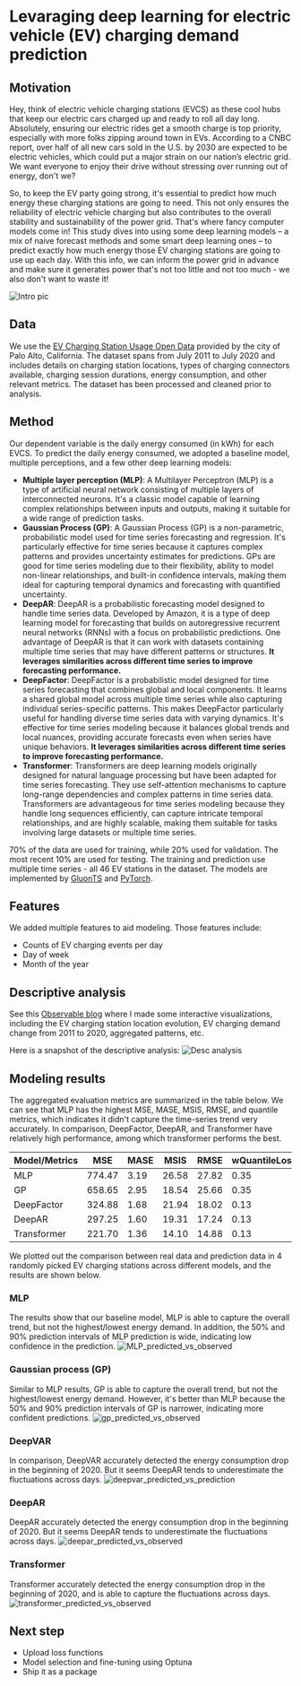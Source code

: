 # Levaraging deep learning for electric vehicle (EV) charging demand prediction

## Motivation
Hey, think of electric vehicle charging stations (EVCS) as these cool hubs that keep our electric cars charged up and ready to roll all day long. Absolutely, ensuring our electric rides get a smooth charge is top priority, especially with more folks zipping around town in EVs. According to a CNBC report, over half of all new cars sold in the U.S. by 2030 are expected to be electric vehicles, which could put a major strain on our nation’s electric grid. We want everyone to enjoy their drive without stressing over running out of energy, don't we?

So, to keep the EV party going strong, it's essential to predict how much energy these charging stations are going to need. This not only ensures the reliability of electric vehicle charging but also contributes to the overall stability and sustainability of the power grid. That's where fancy computer models come in! This study dives into using some deep learning models – a mix of naive forecast methods and some smart deep learning ones – to predict exactly how much energy those EV charging stations are going to use up each day. With this info, we can inform the power grid in advance and make sure it generates power that's not too little and not too much - we also don't want to waste it!

![Intro pic](./assets/intro.jpeg)

## Data
We use the [EV Charging Station Usage Open Data](https://data.cityofpaloalto.org/dataviews/257812/electric-vehicle-charging-station-usage-july-2011-dec-2020/) provided by the city of Palo Alto, California. The dataset spans from July 2011 to July 2020 and includes details on charging station locations, types of charging connectors available, charging session durations, energy consumption, and other relevant metrics. The dataset has been processed and cleaned prior to analysis.

## Method
Our dependent variable is the daily energy consumed (in kWh) for each EVCS. To predict the daily energy consumed, we adopted a baseline model, multiple perceptions, and a few other deep learning models:

- **Multiple layer perception (MLP)**: A Multilayer Perceptron (MLP) is a type of artificial neural network consisting of multiple layers of interconnected neurons. It's a classic model capable of learning complex relationships between inputs and outputs, making it suitable for a wide range of prediction tasks.
- **Gaussian Process (GP)**: A Gaussian Process (GP) is a non-parametric, probabilistic model used for time series forecasting and regression. It's particularly effective for time series because it captures complex patterns and provides uncertainty estimates for predictions. GPs are good for time series modeling due to their flexibility, ability to model non-linear relationships, and built-in confidence intervals, making them ideal for capturing temporal dynamics and forecasting with quantified uncertainty.
- **DeepAR**: DeepAR is a probabilistic forecasting model designed to handle time series data. Developed by Amazon, it is a type of deep learning model for forecasting that builds on autoregressive recurrent neural networks (RNNs) with a focus on probabilistic predictions. One advantage of DeepAR is that it can work with datasets containing multiple time series that may have different patterns or structures. **It leverages similarities across different time series to improve forecasting performance.**
- **DeepFactor**: DeepFactor is a probabilistic model designed for time series forecasting that combines global and local components. It learns a shared global model across multiple time series while also capturing individual series-specific patterns. This makes DeepFactor particularly useful for handling diverse time series data with varying dynamics. It's effective for time series modeling because it balances global trends and local nuances, providing accurate forecasts even when series have unique behaviors. **It leverages similarities across different time series to improve forecasting performance.**
- **Transformer**: Transformers are deep learning models originally designed for natural language processing but have been adapted for time series forecasting. They use self-attention mechanisms to capture long-range dependencies and complex patterns in time series data. Transformers are advantageous for time series modeling because they handle long sequences efficiently, can capture intricate temporal relationships, and are highly scalable, making them suitable for tasks involving large datasets or multiple time series.

70% of the data are used for training, while 20% used for validation. The most recent 10% are used for testing. The training and prediction use multiple time series - all 46 EV stations in the dataset. The models are implemented by [GluonTS](https://ts.gluon.ai/stable/index.html) and [PyTorch](https://pytorch.org/).

## Features
We added multiple features to aid modeling. Those features include:
- Counts of EV charging events per day
- Day of week
- Month of the year

## Descriptive analysis
See this [Observable blog](https://observablehq.com/d/816825cca1d8ae50) where I made some interactive visualizations, including the EV charging station location evolution, EV charging demand change from 2011 to 2020, aggregated patterns, etc.

Here is a snapshot of the descriptive analysis:
![Desc analysis](./assets/desc_pic.jpg)

## Modeling results
The aggregated evaluation metrics are summarized in the table below. We can see that MLP has the highest MSE, MASE, MSIS, RMSE, and quantile metrics, which indicates it didn't capture the time-series trend very accurately. In comparison, DeepFactor, DeepAR, and Transformer have relatively high performance, among which transformer performs the best.

| Model/Metrics | MSE | MASE | MSIS | RMSE | wQuantileLoss(0.1)| wQuantileLoss(0.5) | wQuantileLoss(0.9) |
|---------------|-----|------|------|------|-------------------|--------------------|--------------------|
| MLP           | 774.47 | 3.19 | 26.58 | 27.82 | 0.35 | 0.77 | 0.38 |
| GP            | 658.65 | 2.95 | 18.54 | 25.66 | 0.35 | 0.73 | 0.32 |
| DeepFactor    | 324.88 | 1.68 | 21.94 | 18.02 | 0.13 | 0.42 | 0.38 |
| DeepAR        | 297.25 | 1.60 | 19.31 | 17.24 | 0.13 | 0.40 | 0.35 |
| Transformer   | 221.70 | 1.36 | 14.10 | 14.88 | 0.13 | 0.34 | 0.25 |

We plotted out the comparison between real data and prediction data in 4 randomly picked EV charging stations across different models, and the results are shown below.

### MLP
The results show that our baseline model, MLP is able to capture the overall trend, but not the highest/lowest energy demand. In addition, the 50% and 90% prediction intervals of MLP prediction is wide, indicating low confidence in the prediction.
![MLP_predicted_vs_observed](/assets/MLP_predicted_observed.jpg)

### Gaussian process (GP)
Similar to MLP results, GP is able to capture the overall trend, but not the highest/lowest energy demand. However, it's better than MLP because the 50% and 90% prediction intervals of GP is narrower, indicating more confident predictions.
![gp_predicted_vs_observed](assets/gp_predicted_observed.jpg)

### DeepVAR
In comparison, DeepVAR accurately detected the energy consumption drop in the beginning of 2020. But it seems DeepAR tends to underestimate the fluctuations across days.
 ![deepvar_predicted_vs_prediction](assets/deepfactor_predicted_observed.jpg)

### DeepAR
DeepAR accurately detected the energy consumption drop in the beginning of 2020. But it seems DeepAR tends to underestimate the fluctuations across days.
![deepar_predicted_vs_observed](assets/deepar_predicted_observed.jpg)

### Transformer
Transformer accurately detected the energy consumption drop in the beginning of 2020, and is able to capture the fluctuations across days.
![transformer_predicted_vs_observed](assets/transformer_predicted_observed.jpg)

## Next step
- Upload loss functions
- Model selection and fine-tuning using Optuna
- Ship it as a package

